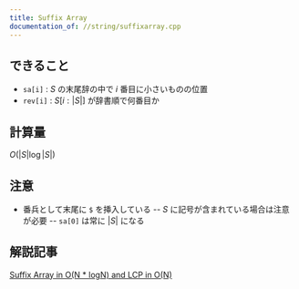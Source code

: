 ```yaml
---
title: Suffix Array
documentation_of: //string/suffixarray.cpp
---
```


## できること
- `sa[i]` : $S$ の末尾辞の中で $i$ 番目に小さいものの位置
- `rev[i]` : $S[i:|S|]$ が辞書順で何番目か


## 計算量
$O(|S| \log |S|)$

## 注意
- 番兵として末尾に `$` を挿入している
-- $S$ に記号が含まれている場合は注意が必要
-- `sa[0]` は常に $|S|$ になる

## 解説記事
[ Suffix Array in O(N * logN) and LCP in O(N) ](https://sites.google.com/site/indy256/algo/suffix_array)